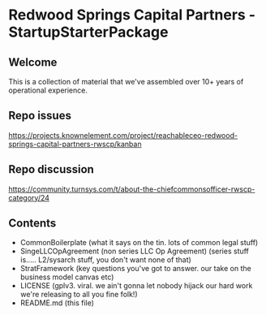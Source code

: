 # Redwood Springs Capital Partners - StartupStarterPackage

## Welcome

This is a collection of material that we've assembled over 10+ years of operational
experience. 

## Repo issues
https://projects.knownelement.com/project/reachableceo-redwood-springs-capital-partners-rwscp/kanban

## Repo discussion
https://community.turnsys.com/t/about-the-chiefcommonsofficer-rwscp-category/24

## Contents

* CommonBoilerplate (what it says on the tin. lots of common legal stuff)
* SingeLLCOpAgreement (non series LLC Op Agreement) (series stuff is..... L2/sysarch stuff, you don't want none of that)
* StratFramework (key questions you've got to answer. our take on the business model canvas etc)
* LICENSE (gplv3. viral. we ain't gonna let nobody hijack our hard work we're releasing to all you fine folk!)
* README.md (this file)

